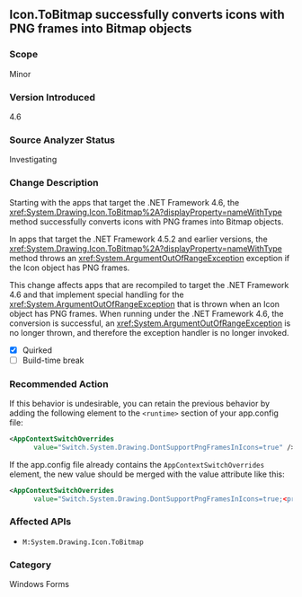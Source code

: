 ## Icon.ToBitmap successfully converts icons with PNG frames into Bitmap objects

### Scope
Minor

### Version Introduced
4.6

### Source Analyzer Status
Investigating

### Change Description

Starting with the apps that target the .NET Framework 4.6, the <xref:System.Drawing.Icon.ToBitmap%2A?displayProperty=nameWithType> method successfully converts icons with PNG frames into Bitmap objects.

In apps that target the .NET Framework 4.5.2 and earlier versions, the  <xref:System.Drawing.Icon.ToBitmap%2A?displayProperty=nameWithType> method throws an <xref:System.ArgumentOutOfRangeException> exception if the Icon object has PNG frames.

This change affects apps that are recompiled to target the .NET Framework 4.6 and that implement special handling for the <xref:System.ArgumentOutOfRangeException> that is thrown when an Icon object has PNG frames. When running under the .NET Framework 4.6, the conversion is successful, an <xref:System.ArgumentOutOfRangeException> is no longer thrown, and therefore the exception handler is no longer invoked.

- [X] Quirked 
- [ ] Build-time break 

### Recommended Action
If this behavior is undesirable, you can retain the previous behavior by adding the following element to the `<runtime>` section of your app.config file:

```xml
<AppContextSwitchOverrides   
      value="Switch.System.Drawing.DontSupportPngFramesInIcons=true" />  
```
  
If the app.config file already contains the `AppContextSwitchOverrides` element, the new value should be merged with the value attribute like this:

```xml
<AppContextSwitchOverrides   
      value="Switch.System.Drawing.DontSupportPngFramesInIcons=true;<previous key>=<previous value>" />  
```
  
### Affected APIs
* `M:System.Drawing.Icon.ToBitmap`

### Category
Windows Forms

<!-- breaking change id: 194 -->


